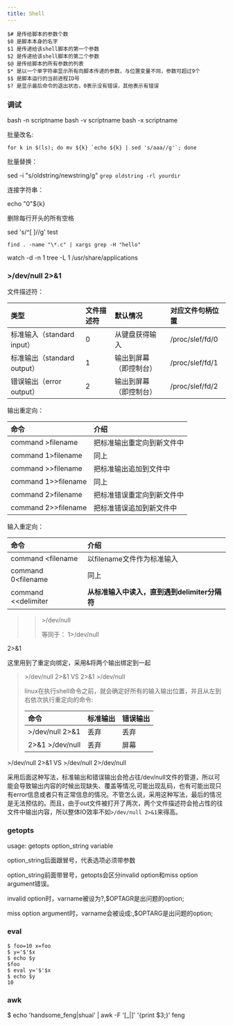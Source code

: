 ```yaml
---
title: Shell
---
```


```
$# 是传给脚本的参数个数
$0 是脚本本身的名字
$1 是传递给该shell脚本的第一个参数
$2 是传递给该shell脚本的第二个参数
$@ 是传给脚本的所有参数的列表
$* 是以一个单字符串显示所有向脚本传递的参数，与位置变量不同，参数可超过9个
$$ 是脚本运行的当前进程ID号
$? 是显示最后命令的退出状态，0表示没有错误，其他表示有错误
```

### 调试

bash -n scriptname
bash -v scriptname
bash -x scriptname



批量改名:

```shell
for k in $(ls); do mv ${k} `echo ${k} | sed 's/aaa//g'`; done
```

批量替换：

sed -i "s/oldstring/newstring/g" `grep oldstring -rl yourdir`

连接字符串：

echo "0"${k}



删除每行开头的所有空格

sed 's/^[ ]//g' test 



`find . -name "\*.c" | xargs grep -H "hello"`



watch -d -n 1 tree -L 1 /usr/share/applications



### >/dev/null 2>&1

文件描述符：

| 类型                        | 文件描述符 | 默认情况               | 对应文件句柄位置 |
| :-------------------------- | :--------- | :--------------------- | :--------------- |
| 标准输入（standard input）  | 0          | 从键盘获得输入         | /proc/slef/fd/0  |
| 标准输出（standard output） | 1          | 输出到屏幕（即控制台） | /proc/slef/fd/1  |
| 错误输出（error output）    | 2          | 输出到屏幕（即控制台） | /proc/slef/fd/2  |



输出重定向：

| 命令                | 介绍                       |
| :------------------ | :------------------------- |
| command >filename   | 把标准输出重定向到新文件中 |
| command 1>filename  | 同上                       |
| command >>filename  | 把标准输出追加到文件中     |
| command 1>>filename | 同上                       |
| command 2>filename  | 把标准错误重定向到新文件中 |
| command 2>>filename | 把标准错误追加到新文件中   |



输入重定向：

| 命令                | 介绍                                          |
| :------------------ | :-------------------------------------------- |
| command <filename   | 以filename文件作为标准输入                    |
| command 0<filename  | 同上                                          |
| command <<delimiter | **从标准输入中读入，直到遇到delimiter分隔符** |



> > \>/dev/null
> >
> > 等同于： 1>/dev/null

2>&1

这里用到了重定向绑定，采用&将两个输出绑定到一起



> \>/dev/null 2>&1 VS 2>&1 >/dev/null
>
> linux在执行shell命令之前，就会确定好所有的输入输出位置，并且从左到右依次执行重定向的命令:
>
> | 命令            | 标准输出 | 错误输出 |
> | :-------------- | :------- | :------- |
> | >/dev/null 2>&1 | 丢弃     | 丢弃     |
> | 2>&1 >/dev/null | 丢弃     | 屏幕     |



\>/dev/null 2>&1 VS >/dev/null 2>/dev/null

采用后面这种写法，标准输出和错误输出会抢占往/dev/null文件的管道，所以可能会导致输出内容的时候出现缺失、覆盖等情况,可能出现乱码，也有可能出现只有error信息或者只有正常信息的情况。不管怎么说，采用这种写法，最后的情况是无法预估的。而且，由于out文件被打开了两次，两个文件描述符会抢占性的往文件中输出内容，所以整体IO效率不如`>/dev/null 2>&1`来得高。

### getopts

usage: getopts option_string variable

option_string后面跟冒号，代表选项必须带参数

option_string前面带冒号，getopts会区分invalid option和miss option argument错误。

invalid option时，varname被设为?,$OPTAGR是出问题的option;

miss option argument时，varname会被设成:,$OPTARG是出问题的option;



### eval

```shell
$ foo=10 x=foo
$ y='$'$x
$ echo $y
$foo
$ eval y='$'$x
$ echo $y
10
```
### awk
$ echo 'handsome_feng|shuai' | awk -F '[_|]' '{print $3;}'
feng
